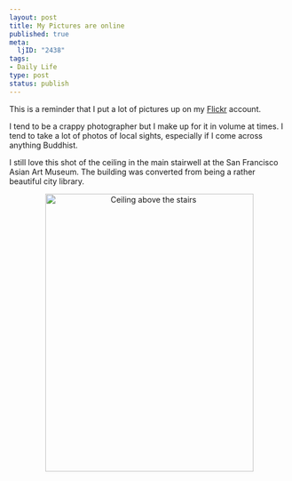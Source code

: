 ```yaml
--- 
layout: post
title: My Pictures are online
published: true
meta: 
  ljID: "2438"
tags: 
- Daily Life
type: post
status: publish
---
```

This is a reminder that I put a lot of pictures up on my <a href="http://www.flickr.com/photos/albill/">Flickr</a> account.

I tend to be a crappy photographer but I make up for it in volume at times. I tend to take a lot of photos of local sights, especially if I come across anything Buddhist.

I still love this shot of the ceiling in the main stairwell at the San Francisco Asian Art Museum. The building was converted from being a rather beautiful city library.

<div align="center"><a href="http://www.flickr.com/photos/albill/364208238/" title="Photo Sharing"><img src="http://farm1.static.flickr.com/130/364208238_dc2212762a.jpg" width="375" height="500" alt="Ceiling above the stairs" /></a></div>
